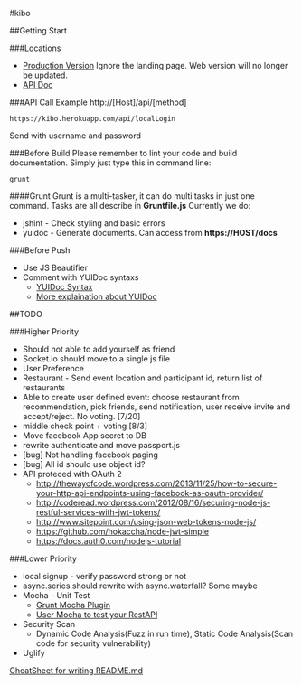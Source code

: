 #kibo


##Getting Start


###Locations
* [Production Version](https://kibo.herokuapp.com/)
Ignore the landing page. Web version will no longer be updated.
* [API Doc](https://kibo.herokuapp.com/docs)


###API Call Example
http://[Host]/api/[method]
```
https://kibo.herokuapp.com/api/localLogin
```
Send with username and password


###Before Build
Please remember to lint your code and build documentation.
Simply just type this in command line:
```
grunt
```

####Grunt
Grunt is a multi-tasker, it can do multi tasks in just one command. Tasks are all describe in **Gruntfile.js**
Currently we do:
* jshint - Check styling and basic errors
* yuidoc - Generate documents. Can access from **https://HOST/docs**

###Before Push
* Use JS Beautifier
* Comment with YUIDoc syntaxs
    * [YUIDoc Syntax](http://yui.github.io/yuidoc/syntax/index.html)
    * [More explaination about YUIDoc](http://code.tutsplus.com/tutorials/documenting-javascript-with-yuidoc--net-25324)

##TODO

###Higher Priority

* Should not able to add yourself as friend
* Socket.io should move to a single js file
* User Preference
* Restaurant - Send event location and participant id, return list of restaurants
* Able to create user defined event: choose restaurant from recommendation, pick friends, send notification, user receive invite and accept/reject. No voting. [7/20]
* middle check point + voting [8/3]
* Move facebook App secret to DB
* rewrite authenticate and move passport.js
* [bug] Not handling facebook paging
* [bug] All id should use object id?
* API proteced with OAuth 2
    * http://thewayofcode.wordpress.com/2013/11/25/how-to-secure-your-http-api-endpoints-using-facebook-as-oauth-provider/
    * http://coderead.wordpress.com/2012/08/16/securing-node-js-restful-services-with-jwt-tokens/
    * http://www.sitepoint.com/using-json-web-tokens-node-js/
    * https://github.com/hokaccha/node-jwt-simple
    * https://docs.auth0.com/nodejs-tutorial


###Lower Priority

* local signup - verify password strong or not
* async.series should rewrite with async.waterfall? Some maybe
* Mocha - Unit Test
    * [Grunt Mocha Plugin](https://github.com/pghalliday/grunt-mocha-test)
    * [User Mocha to test your RestAPI](http://thewayofcode.wordpress.com/2013/04/21/how-to-build-and-test-rest-api-with-nodejs-express-mocha/)
* Security Scan
    * Dynamic Code Analysis(Fuzz in run time), Static Code Analysis(Scan code for security vulnerability)
* Uglify


[CheatSheet for writing README.md](https://github.com/adam-p/markdown-here/wiki/Markdown-Cheatsheet)